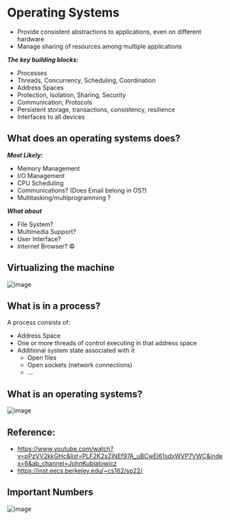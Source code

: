 # Operating Systems

- Provide consistent abstractions to applications, even on different hardware
- Manage sharing of resources among multiple applications

***The key building blocks:***
- Processes
- Threads, Concurrency, Scheduling, Coordination
- Address Spaces
- Protection, Isolation, Sharing, Security
- Communication, Protocols
- Persistent storage, transactions, consistency, resilience
- Interfaces to all devices

## What does an operating systems does?
***Most Likely:*** 
- Memory Management 
- I/O Management
- CPU Scheduling 
- Communications? (Does Email belong in OS?) 
- Multitasking/multiprogramming ?
  
***What about*** 
- File System? 
- Multimedia Support? 
- User Interface? 
- Internet Browser? ©

## Virtualizing the machine
![image](https://github.com/mohsinarf/Notes/assets/69187532/222a1d02-4888-4af9-8237-aaaccef93241)

## What is in a process?

A process consists of:
- Address Space 
- One or more threads of control executing in that address space
- Additional system state associated with it 
  - Open files 
  - Open sockets (network connections)
  - ...
## What is an operating systems?
![image](https://github.com/mohsinarf/Notes/assets/69187532/eecbc26e-0c35-4f78-a32d-5d3fb9667ad7)

## Reference:
- https://www.youtube.com/watch?v=pPzVV2kkGHc&list=PLF2K2xZjNEf97A_uBCwEl61sdxWVP7VWC&index=6&ab_channel=JohnKubiatowicz
- https://inst.eecs.berkeley.edu/~cs162/sp22/

## Important Numbers
![image](https://github.com/mohsinarf/Notes/assets/69187532/9ca86593-5bf3-4c43-8a09-05393ae67790)


